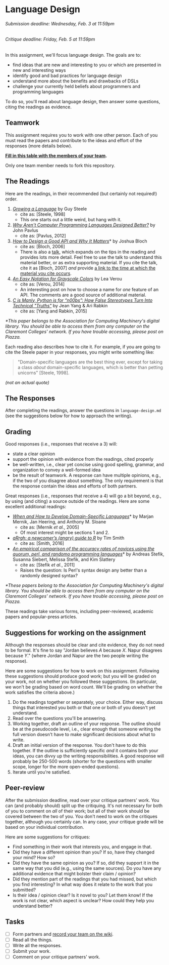 [Teams]: https://github.com/hmc-cs111-spring2016/language-design/wiki/Teams
[BetterDesign]: https://www.fastcodesign.com/1665735/why-arent-computer-programming-languages-designed-better
[APIPDF]: https://dl.acm.org/citation.cfm?id=1176617.1176622&coll=DL&dl=GUIDE&CFID=372348918&CFTOKEN=51331222
[APITalk]: https://www.youtube.com/watch?v=aAb7hSCtvGw
[GrowPDF]: https://www.cs.virginia.edu/~evans/cs655/readings/steele.pdf
[GrowTalk]: https://www.youtube.com/watch?v=_ahvzDzKdB0
[WhenAndHow]: http://dl.acm.org/citation.cfm?id=1118892
[AppleScript]: https://dl.acm.org/citation.cfm?doid=1238844.1238845
[WhatIsGray]: http://lea.verou.me/2014/07/an-easy-notation-for-grayscale-colors/
[LanguageStereotypes]: https://modelviewculture.com/pieces/c-is-manly-python-is-for-n00bs-how-false-stereotypes-turn-into-technical-truths
[aRrgh]: http://arrgh.tim-smith.us/
[Perl]: https://dl.acm.org/citation.cfm?id=2089159&CFID=578519747&CFTOKEN=43192998

# Language Design
###### _Submission deadline: Wednesday, Feb. 3 at 11:59pm_
###### _Critique deadline: Friday, Feb. 5 at 11:59pm_

In this assignment, we'll focus language design. The goals are to:

   + find ideas that are new and interesting to you or which are presented in
   new and interesting ways
   + identify good and bad practices for language design
   + understand more about the benefits and drawbacks of DSLs
   + challenge your currently held beliefs about programmers and programming 
   languages

To do so, you'll read about language design, then answer some questions, citing
the readings as evidence.

## Teamwork
This assignment requires you to work with one other person. Each of you must
read the papers and contribute to the ideas and effort of the responses (more
details below).

**[Fill in this table with the members of your team][Teams].**

Only one team member needs to fork this repository.

## The Readings
Here are the readings, in their recommended (but certainly not required!) order.

   1. [_Growing a Language_][GrowPDF] by Guy Steele
      + cite as: [Steele, 1998]
      + This one starts out a little weird, but hang with it. 
   1. [_Why Aren't Computer Programming Languages Designed Better?_][BetterDesign] 
   by John Pavlus
      + cite as: [Pavlus, 2012]
   1. [_How to Design a Good API and Why It Matters_][APIPDF]* by Joshua Bloch
      + cite as: [Bloch, 2006]
      + There is also a [talk][APITalk], which expands on the tips in the 
      reading and provides lots more detail. Feel free to use the talk to
      understand this material better, or as extra supporting material. If you
      cite the talk, cite it as [Bloch, 2007] *and* provide [a link to the time at 
      which the material you cite occurs](http://www.wikihow.com/Link-to-a-Certain-Time-in-a-YouTube-Video).
   1. [_An Easy Notation for Grayscale Colors_][WhatIsGray] by Lea Verou
      + cite as: [Verou, 2014]
      + An interesting post on how to choose a name for _one_ feature of an
      API. The comments are a good source of additional material.
   1. [_C is Manly, Python is for “n00bs”: How False Stereotypes Turn Into 
       Technical "Truths"_][LanguageStereotypes] by Jean Yang & Ari Rabkin
      + cite as: [Yang and Rabkin, 2015]

_*This paper belongs to the Association for Computing Machinery's digital
library. You should be able to access them from any computer on the Claremont
Colleges' network. If you have trouble accessing, please post on Piazza._

Each reading also describes how to cite it. For example, if you are going to
cite the Steele paper in your responses, you might write something like:

 > "Domain-specific languages are the best thing ever, except for taking a class
 > *about* domain-specific languages, which is better than petting unicorns" 
 > [Steele, 1998]. 

_(not an actual quote)_

## The Responses

After completing the readings, answer the questions in `language-design.md` 
(see the suggestions below for how to approach the writing).

## Grading

Good responses (i.e., responses that receive a 3) will:

   + state a clear opinion
   + support the opinion with evidence from the readings, cited properly
   + be well-written, i.e., clear yet concise using good spelling, grammar, and
   organization to convey a well-formed idea
   + be the result of teamwork. A response can have
   multiple opinions, e.g., if the two of you disagree about something. The only
   requirement is that the response contain the ideas and efforts of both
   partners.

Great responses (i.e., responses that receive a 4) will go a bit beyond, e.g.,
by using (and citing) a source outside of the readings. Here are some excellent 
additional readings:
   + [_When and How to Develop Domain-Specific Languages_][WhenAndHow]* by
   Marjan Mernik, Jan Heering, and Anthony M. Sloane
      + cite as: [Mernik _et al._, 2005]
      + Of most interest might be sections 1 and 2.
   + [_aRrgh: a newcomer’s (angry) guide to R_][aRrgh] by Tim Smith
      + cite as: [Smith, 2016]
   + [_An empirical comparison of the accuracy rates of novices using the quorum, perl, and randomo programming languages_][Perl]* by Andreas Stefik, Susanna Siebert, 
   Melissa Stefik, and Kim Slattery
      + cite as: [Stefik _et al._, 2011]
      + Raises the question: Is Perl's syntax design any better than a randomly
      designed syntax?

_*These papers belong to the Association for Computing Machinery's digital
library. You should be able to access them from any computer on the Claremont
Colleges' network. If you have trouble accessing, please post on Piazza._

These readings take various forms, including peer-reviewed, academic papers 
and popular-press articles. 

## Suggestions for working on the assignment

Although the responses should be clear and cite evidence, they do not need to 
be formal. It's fine to say "Jordan believes *A* because *X*. Napur disagrees
because *Y*." (where Jordan and Napur are the two people writing the response).

Here are some suggestions for how to work on this assignment. Following these
suggestions should produce good work; but you will be graded on your work, not
on whether you followed these suggestions. (In particular, we won't be grading
based on word count. We'll be grading on whether the work satisfies the criteria
above.)

   1. Do the readings together or separately, your choice. Either way, discuss
   things that interested you both or that one or both of you doesn't yet
   understand.
   1. Read over the questions you'll be answering.
   1. Working together, draft an outline of your response. The outline should be
   at the pseudocode level, i.e., clear enough that someone writing the full
   version doesn't have to make significant decisions about what to write.
   1. Draft an initial version of the response. You don't have to do this
   together. If the outline is sufficiently specific *and* it contains both your
   ideas, you can divvy up the writing responsibilities. A good response will
   probably be 250-500 words (shorter for the questions with smaller scope, 
   longer for the more open-ended questions).
   1. Iterate until you're satisfied. 

## Peer-review
After the submission deadline, read over your critique partners' work. You can 
(and probably should) split up the critiquing. It's not necessary for both of
you to comment on *all* of their work; but all of their work should be
covered between the two of you. You don't need to work on the critiques together,
 although you certainly can. In any case, your critique grade will be based on
 your individual contribution.

Here are some suggestions for critiques:

   + Find something in their work that interests you, and engage in that.
   + Did they have a different opinion than you? If so, have they changed your
mind? How so?
   + Did they have the same opinion as you? If so, did they support it in the
   same way that you did (e.g., using the same sources). Do you have any
   additional evidence that might bolster their claim / opinion?
   + Did they mention part of the readings that you had missed, but which you
   find interesting? In what way does it relate to the work that you submitted?
   + Is their idea / opinion clear? Is it novel to you? Let them know! 
   If the work is not clear, which aspect is unclear? How could they help you
   understand better?


## Tasks
- [ ] Form partners and [record your team on the wiki][Teams].
- [ ] Read all the things.
- [ ] Write all the responses.
- [ ] Submit your work.
- [ ] Comment on your critique partners' work.
